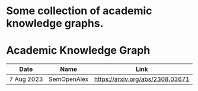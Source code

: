 # Some collection of  academic knowledge graphs.

# Academic Knowledge Graph
| Date | Name | Link |
| :-----: | :----: | :----: |
| 7 Aug 2023 | SemOpenAlex | <https://arxiv.org/abs/2308.03671> |
